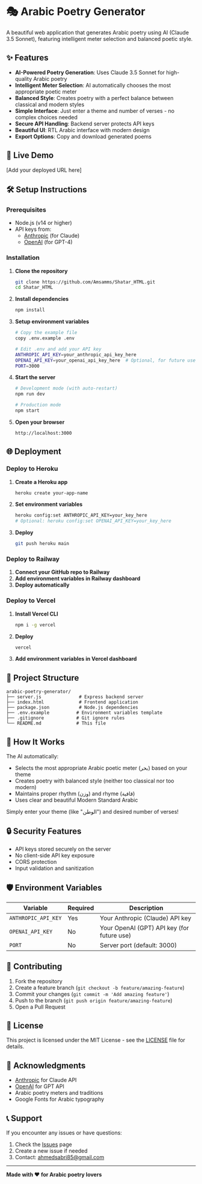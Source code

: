 # 🎭 Arabic Poetry Generator

A beautiful web application that generates Arabic poetry using AI (Claude 3.5 Sonnet), featuring intelligent meter selection and balanced poetic style.

## ✨ Features

- **AI-Powered Poetry Generation**: Uses Claude 3.5 Sonnet for high-quality Arabic poetry
- **Intelligent Meter Selection**: AI automatically chooses the most appropriate poetic meter
- **Balanced Style**: Creates poetry with a perfect balance between classical and modern styles
- **Simple Interface**: Just enter a theme and number of verses - no complex choices needed
- **Secure API Handling**: Backend server protects API keys
- **Beautiful UI**: RTL Arabic interface with modern design
- **Export Options**: Copy and download generated poems

## 🚀 Live Demo

[Add your deployed URL here]

## 🛠️ Setup Instructions

### Prerequisites

- Node.js (v14 or higher)
- API keys from:
  - [Anthropic](https://console.anthropic.com/) (for Claude)
  - [OpenAI](https://platform.openai.com/) (for GPT-4)

### Installation

1. **Clone the repository**
   ```bash
   git clone https://github.com/Amsamms/Shatar_HTML.git
   cd Shatar_HTML
   ```

2. **Install dependencies**
   ```bash
   npm install
   ```

3. **Setup environment variables**
   ```bash
   # Copy the example file
   copy .env.example .env
   
   # Edit .env and add your API key
   ANTHROPIC_API_KEY=your_anthropic_api_key_here
   OPENAI_API_KEY=your_openai_api_key_here  # Optional, for future use
   PORT=3000
   ```

4. **Start the server**
   ```bash
   # Development mode (with auto-restart)
   npm run dev
   
   # Production mode
   npm start
   ```

5. **Open your browser**
   ```
   http://localhost:3000
   ```

## 🌐 Deployment

### Deploy to Heroku

1. **Create a Heroku app**
   ```bash
   heroku create your-app-name
   ```

2. **Set environment variables**
   ```bash
   heroku config:set ANTHROPIC_API_KEY=your_key_here
   # Optional: heroku config:set OPENAI_API_KEY=your_key_here
   ```

3. **Deploy**
   ```bash
   git push heroku main
   ```

### Deploy to Railway

1. **Connect your GitHub repo to Railway**
2. **Add environment variables in Railway dashboard**
3. **Deploy automatically**

### Deploy to Vercel

1. **Install Vercel CLI**
   ```bash
   npm i -g vercel
   ```

2. **Deploy**
   ```bash
   vercel
   ```

3. **Add environment variables in Vercel dashboard**

## 📁 Project Structure

```
arabic-poetry-generator/
├── server.js              # Express backend server
├── index.html             # Frontend application
├── package.json           # Node.js dependencies
├── .env.example          # Environment variables template
├── .gitignore            # Git ignore rules
└── README.md             # This file
```

## 🎨 How It Works

The AI automatically:
- Selects the most appropriate Arabic poetic meter (بحر) based on your theme
- Creates poetry with balanced style (neither too classical nor too modern)
- Maintains proper rhythm (وزن) and rhyme (قافية)
- Uses clear and beautiful Modern Standard Arabic

Simply enter your theme (like "الوطن") and desired number of verses!

## 🔒 Security Features

- API keys stored securely on the server
- No client-side API key exposure
- CORS protection
- Input validation and sanitization

## 🛡️ Environment Variables

| Variable | Required | Description |
|----------|----------|-------------|
| `ANTHROPIC_API_KEY` | Yes | Your Anthropic (Claude) API key |
| `OPENAI_API_KEY` | No | Your OpenAI (GPT) API key (for future use) |
| `PORT` | No | Server port (default: 3000) |

## 🤝 Contributing

1. Fork the repository
2. Create a feature branch (`git checkout -b feature/amazing-feature`)
3. Commit your changes (`git commit -m 'Add amazing feature'`)
4. Push to the branch (`git push origin feature/amazing-feature`)
5. Open a Pull Request

## 📝 License

This project is licensed under the MIT License - see the [LICENSE](LICENSE) file for details.

## 🙏 Acknowledgments

- [Anthropic](https://www.anthropic.com/) for Claude API
- [OpenAI](https://openai.com/) for GPT API
- Arabic poetry meters and traditions
- Google Fonts for Arabic typography

## 📞 Support

If you encounter any issues or have questions:

1. Check the [Issues](https://github.com/Amsamms/Shatar_HTML/issues) page
2. Create a new issue if needed
3. Contact: ahmedsabri85@gmail.com

---

**Made with ❤️ for Arabic poetry lovers**
